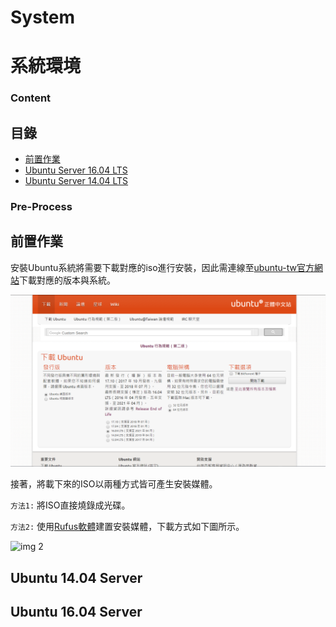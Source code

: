 # System
# 系統環境

### Content
## 目錄

* [前置作業](#Pre-Process)
* [Ubuntu Server 16.04 LTS](#ubuntu-server-1604)
* [Ubuntu Server 14.04 LTS](#ubuntu-server-1404)

### Pre-Process
## 前置作業

安裝Ubuntu系統將需要下載對應的iso進行安裝，因此需連線至[ubuntu-tw官方網站](https://www.ubuntu-tw.org/modules/tinyd0/)下載對應的版本與系統。

![img 1](img/Pic01.png)

接著，將載下來的ISO以兩種方式皆可產生安裝媒體。

``` 方法1: ```
將ISO直接燒錄成光碟。

``` 方法2: ```
使用[Rufus軟體](https://rufus.akeo.ie/)建置安裝媒體，下載方式如下圖所示。

![img 2](img/Pic02.png)

## Ubuntu 14.04 Server



## Ubuntu 16.04 Server